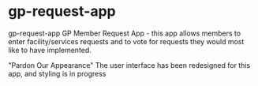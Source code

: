 # gp-request-app

gp-request-app
GP Member Request App - this app allows members to enter facility/services requests and to vote for requests they would most like to have implemented.

"Pardon Our Appearance"
The user interface has been redesigned for this app, and styling is in progress